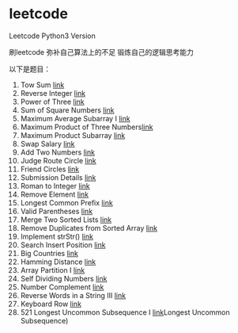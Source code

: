 # leetcode
Leetcode Python3 Version 

刷leetcode 弥补自己算法上的不足
锻炼自己的逻辑思考能力


以下是题目：


1. Tow Sum [link](https://leetcode.com/problems/two-sum/description/) 
2. Reverse Integer [link](https://leetcode.com/problems/reverse-integer/description/)
3. Power of Three [link](https://leetcode.com/problems/power-of-three/description/)
4. Sum of Square Numbers [link](https://leetcode.com/problems/sum-of-square-numbers/description/)
5. Maximum Average Subarray I [link](https://leetcode.com/problems/maximum-average-subarray-i/description/)
6. Maximum Product of Three Numbers[link](https://leetcode.com/problems/maximum-product-of-three-numbers/description/)
7. Maximum Product Subarray [link](https://leetcode.com/problems/maximum-product-subarray/description/)
8. Swap Salary [link](https://leetcode.com/problems/swap-salary/description/)
9. Add Two Numbers [link](https://leetcode.com/problems/add-two-numbers/description/)
10. Judge Route Circle [link](https://leetcode.com/problems/judge-route-circle/description/)
11. Friend Circles [link](https://leetcode.com/problems/friend-circles/discuss/)
12. Submission Details [link](https://leetcode.com/problems/set-mismatch/description/)
13. Roman to Integer [link](https://leetcode.com/problems/roman-to-integer/description/g)
14. Remove Element [link](https://leetcode.com/problems/remove-element/)
15. Longest Common Prefix [link](https://leetcode.com/problems/longest-common-prefix/)
16. Valid Parentheses [link](https://leetcode.com/problems/valid-parentheses/description/)
17. Merge Two Sorted Lists [link](https://leetcode.com/problems/merge-two-sorted-lists/description/)
18. Remove Duplicates from Sorted Array [link](https://leetcode.com/problems/remove-duplicates-from-sorted-array/description/)
19. Implement strStr() [link](https://leetcode.com/problems/implement-strstr/description/)
20. Search Insert Position [link](https://leetcode.com/problems/search-insert-position/description/Ï)
21. Big Countries [link](https://leetcode.com/problems/big-countries/description/)
22. Hamming Distance [link](https://leetcode.com/problems/hamming-distance/description/)
23. Array Partition I [link](https://leetcode.com/problems/array-partition-i/description/)
24. Self Dividing Numbers [link](https://leetcode.com/problems/self-dividing-numbers/description/)
25. Number Complement [link](https://leetcode.com/problems/number-complement/description/)
26. Reverse Words in a String III [link](https://leetcode.com/problems/reverse-words-in-a-string-iii/description/)
27. Keyboard Row [link](https://leetcode.com/problems/keyboard-row/description/)
28. 521 Longest Uncommon Subsequence I [link](https://leetcode.com/problems/longest-uncommon-subsequence-i/description/)Longest Uncommon Subsequence)